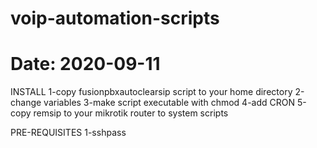 # voip-automation-scripts
# Date: 2020-09-11

INSTALL
1-copy fusionpbxautoclearsip script to your home directory
2-change variables
3-make script executable with chmod
4-add CRON
5-copy remsip to your mikrotik router to system scripts

PRE-REQUISITES
1-sshpass
